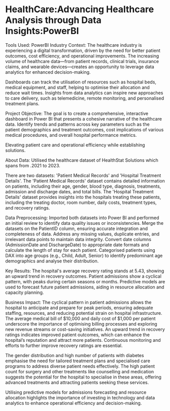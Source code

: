 # HealthCare:Advancing Healthcare Analysis through Data Insights:PowerBI
Tools Used:  PowerBI
Industry Context:
The healthcare industry is experiencing a digital transformation, driven by the need for better patient outcomes, cost efficiency, and operational improvements. The increasing volume of healthcare data—from patient records, clinical trials, insurance claims, and wearable devices—creates an opportunity to leverage data analytics for enhanced decision-making. 

Dashboards can track the utilisation of resources such as hospital beds, medical equipment, and staff, helping to optimise their allocation and reduce wait times.
Insights from data analytics can inspire new approaches to care delivery, such as telemedicine, remote monitoring, and personalised treatment plans.

Project Objective:
The goal is to create a comprehensive, interactive dashboard in Power BI that presents a cohesive narrative of the healthcare data.
Identify trends and patterns across key parameters such as the patient demographics and treatment outcomes, cost implications of various medical procedures, and overall hospital performance metrics.

Elevating patient care and operational efficiency while establishing solutions.

About Data:
Utilised the healthcare dataset of HealthStat Solutions which spans from .2021 to 2023.

There are two datasets: 'Patient Medical Records' and 'Hospital Treatment Details'. The 'Patient Medical Records' dataset contains detailed information on patients, including their age, gender, blood type, diagnosis, treatments, admission and discharge dates, and total bills. The 'Hospital Treatment Details' dataset provides insights into the hospitals treating these patients, including the treating doctor, room number, daily costs, treatment types, and recovery ratings.

Data Preprocessing:
Imported both datasets into Power BI and performed an initial review to identify data quality issues or inconsistencies.
Merge the datasets on the PatientID column, ensuring accurate integration and completeness of data. Address any missing values, duplicate entries, and irrelevant data points to maintain data integrity.
Convert date columns (AdmissionDate and DischargeDate) to appropriate date formats and calculate the length of stay for each patient. Categorised patients using DAX into age groups (e.g., Child, Adult, Senior) to identify predominant age demographics and analyse their distribution.

Key Results:
The hospital's average recovery rating stands at 5.43, showing an upward trend in recovery outcomes.
Patient admissions show a cyclical pattern, with peaks during certain seasons or months.
Predictive models are used to forecast future patient admissions, aiding in resource allocation and capacity planning.

Business Impact:
The cyclical pattern in patient admissions allows the hospital to anticipate and prepare for peak periods, ensuring adequate staffing, resources, and reducing potential strain on hospital infrastructure.
The average medical bill of $10,000 and daily cost of $1,000 per patient underscore the importance of optimising billing processes and exploring new revenue streams or cost-saving initiatives.
An upward trend in recovery ratings indicates improved patient outcomes, which can enhance the hospital’s reputation and attract more patients. Continuous monitoring and efforts to further improve recovery ratings are essential.

The  gender distribution and high number of patients with diabetes  emphasise the need for tailored treatment plans and specialised care programs to address diverse patient needs effectively.
The high patient count for surgery and other treatments like counselling and medication  suggests the potential for the hospital to specialise in these areas, offering advanced treatments and attracting patients seeking these services.

Utilising predictive models for admissions forecasting and resource allocation highlights the importance of investing in technology and data analytics to enhance operational efficiency and decision-making.


